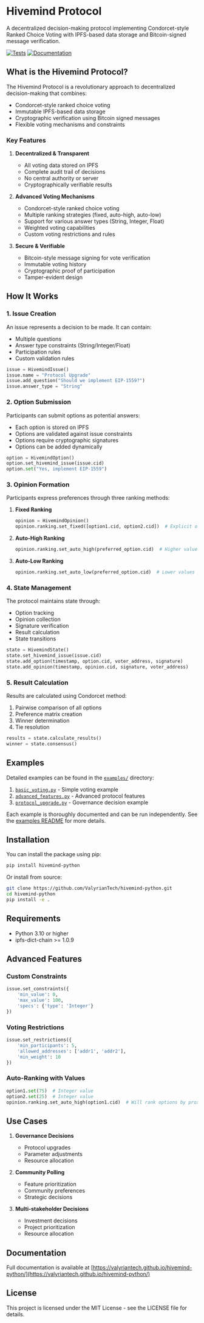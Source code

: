 # Hivemind Protocol

A decentralized decision-making protocol implementing Condorcet-style Ranked Choice Voting with IPFS-based data storage and Bitcoin-signed message verification.

[![Tests](https://github.com/ValyrianTech/hivemind-python/actions/workflows/tests.yml/badge.svg)](https://github.com/ValyrianTech/hivemind-python/actions/workflows/tests.yml)
[![Documentation](https://github.com/ValyrianTech/hivemind-python/actions/workflows/documentation.yml/badge.svg)](https://github.com/ValyrianTech/hivemind-python/actions/workflows/documentation.yml)

## What is the Hivemind Protocol?

The Hivemind Protocol is a revolutionary approach to decentralized decision-making that combines:
- Condorcet-style ranked choice voting
- Immutable IPFS-based data storage
- Cryptographic verification using Bitcoin signed messages
- Flexible voting mechanisms and constraints

### Key Features

1. **Decentralized & Transparent**
   - All voting data stored on IPFS
   - Complete audit trail of decisions
   - No central authority or server
   - Cryptographically verifiable results

2. **Advanced Voting Mechanisms**
   - Condorcet-style ranked choice voting
   - Multiple ranking strategies (fixed, auto-high, auto-low)
   - Support for various answer types (String, Integer, Float)
   - Weighted voting capabilities
   - Custom voting restrictions and rules

3. **Secure & Verifiable**
   - Bitcoin-style message signing for vote verification
   - Immutable voting history
   - Cryptographic proof of participation
   - Tamper-evident design

## How It Works

### 1. Issue Creation
An issue represents a decision to be made. It can contain:
- Multiple questions
- Answer type constraints (String/Integer/Float)
- Participation rules
- Custom validation rules

```python
issue = HivemindIssue()
issue.name = "Protocol Upgrade"
issue.add_question("Should we implement EIP-1559?")
issue.answer_type = "String"
```

### 2. Option Submission
Participants can submit options as potential answers:
- Each option is stored on IPFS
- Options are validated against issue constraints
- Options require cryptographic signatures
- Options can be added dynamically

```python
option = HivemindOption()
option.set_hivemind_issue(issue.cid)
option.set("Yes, implement EIP-1559")
```

### 3. Opinion Formation
Participants express preferences through three ranking methods:

1. **Fixed Ranking**
   ```python
   opinion = HivemindOpinion()
   opinion.ranking.set_fixed([option1.cid, option2.cid])  # Explicit order
   ```

2. **Auto-High Ranking**
   ```python
   opinion.ranking.set_auto_high(preferred_option.cid)  # Higher values preferred
   ```

3. **Auto-Low Ranking**
   ```python
   opinion.ranking.set_auto_low(preferred_option.cid)  # Lower values preferred
   ```

### 4. State Management
The protocol maintains state through:
- Option tracking
- Opinion collection
- Signature verification
- Result calculation
- State transitions

```python
state = HivemindState()
state.set_hivemind_issue(issue.cid)
state.add_option(timestamp, option.cid, voter_address, signature)
state.add_opinion(timestamp, opinion.cid, signature, voter_address)
```

### 5. Result Calculation
Results are calculated using Condorcet method:
1. Pairwise comparison of all options
2. Preference matrix creation
3. Winner determination
4. Tie resolution

```python
results = state.calculate_results()
winner = state.consensus()
```

## Examples

Detailed examples can be found in the [`examples/`](examples/) directory:

1. [`basic_voting.py`](examples/basic_voting.py) - Simple voting example
2. [`advanced_features.py`](examples/advanced_features.py) - Advanced protocol features
3. [`protocol_upgrade.py`](examples/protocol_upgrade.py) - Governance decision example

Each example is thoroughly documented and can be run independently. See the [examples README](examples/README.md) for more details.

## Installation

You can install the package using pip:

```bash
pip install hivemind-python
```

Or install from source:

```bash
git clone https://github.com/ValyrianTech/hivemind-python.git
cd hivemind-python
pip install -e .
```

## Requirements

- Python 3.10 or higher
- ipfs-dict-chain >= 1.0.9

## Advanced Features

### Custom Constraints
```python
issue.set_constraints({
    'min_value': 0,
    'max_value': 100,
    'specs': {'type': 'Integer'}
})
```

### Voting Restrictions
```python
issue.set_restrictions({
    'min_participants': 5,
    'allowed_addresses': ['addr1', 'addr2'],
    'min_weight': 10
})
```

### Auto-Ranking with Values
```python
option1.set(75)  # Integer value
option2.set(25)  # Integer value
opinion.ranking.set_auto_high(option1.cid)  # Will rank options by proximity to 75
```

## Use Cases

1. **Governance Decisions**
   - Protocol upgrades
   - Parameter adjustments
   - Resource allocation

2. **Community Polling**
   - Feature prioritization
   - Community preferences
   - Strategic decisions

3. **Multi-stakeholder Decisions**
   - Investment decisions
   - Project prioritization
   - Resource allocation

## Documentation

Full documentation is available at [https://valyriantech.github.io/hivemind-python/](https://valyriantech.github.io/hivemind-python/)

## License

This project is licensed under the MIT License - see the LICENSE file for details.
